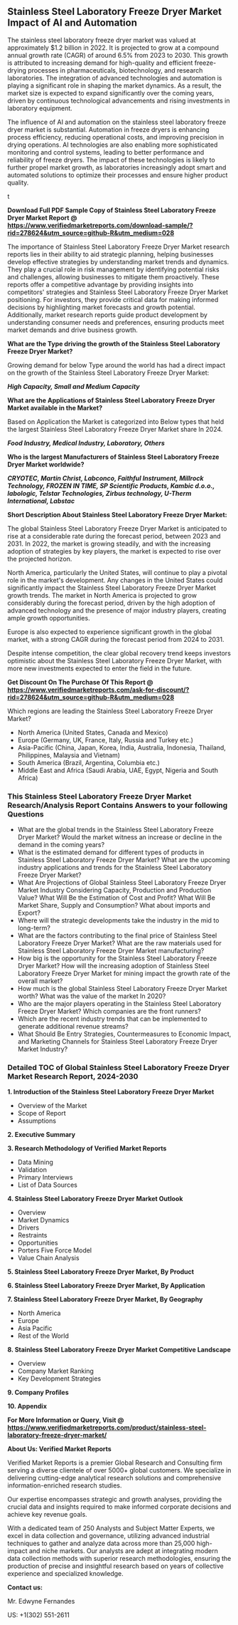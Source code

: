 <h2>Stainless Steel Laboratory Freeze Dryer Market Impact of AI and Automation</h2><p>The stainless steel laboratory freeze dryer market was valued at approximately $1.2 billion in 2022. It is projected to grow at a compound annual growth rate (CAGR) of around 6.5% from 2023 to 2030. This growth is attributed to increasing demand for high-quality and efficient freeze-drying processes in pharmaceuticals, biotechnology, and research laboratories. The integration of advanced technologies and automation is playing a significant role in shaping the market dynamics. As a result, the market size is expected to expand significantly over the coming years, driven by continuous technological advancements and rising investments in laboratory equipment.</p><p>The influence of AI and automation on the stainless steel laboratory freeze dryer market is substantial. Automation in freeze dryers is enhancing process efficiency, reducing operational costs, and improving precision in drying operations. AI technologies are also enabling more sophisticated monitoring and control systems, leading to better performance and reliability of freeze dryers. The impact of these technologies is likely to further propel market growth, as laboratories increasingly adopt smart and automated solutions to optimize their processes and ensure higher product quality.</p>t</p><p id="" class=""><strong>Download Full PDF Sample Copy of Stainless Steel Laboratory Freeze Dryer Market Report @ <a href="https://www.verifiedmarketreports.com/download-sample/?rid=278624&utm_source=github-R&utm_medium=028" target="_blank">https://www.verifiedmarketreports.com/download-sample/?rid=278624&utm_source=github-R&utm_medium=028</a></strong></p><p>The importance of&nbsp;Stainless Steel Laboratory Freeze Dryer Market research reports lies in their ability to aid strategic planning, helping businesses develop effective strategies by understanding market trends and dynamics. They play a crucial role in risk management by identifying potential risks and challenges, allowing businesses to mitigate them proactively. These reports offer a competitive advantage by providing insights into competitors' strategies and Stainless Steel Laboratory Freeze Dryer Market positioning. For investors, they provide critical data for making informed decisions by highlighting market forecasts and growth potential. Additionally, market research reports guide product development by understanding consumer needs and preferences, ensuring products meet market demands and drive business growth.</p><p><strong>What are the&nbsp;Type driving the growth of the Stainless Steel Laboratory Freeze Dryer Market?</strong></p><p id="" class="">Growing demand for below Type around the world has had a direct impact on the growth of the Stainless Steel Laboratory Freeze Dryer Market:</p><em><strong>High Capacity, Small and Medium Capacity</strong></em></p><strong>What are the&nbsp;Applications&nbsp;of Stainless Steel Laboratory Freeze Dryer Market available in the Market?</strong></p><p id="" class="">Based on Application the Market is categorized into Below types that held the largest Stainless Steel Laboratory Freeze Dryer Market share In 2024.</p><em><strong>Food Industry, Medical Industry, Laboratory, Others</strong></em></p><strong>Who is the largest Manufacturers of Stainless Steel Laboratory Freeze Dryer Market worldwide?</strong></p><p><em><strong>CRYOTEC, Martin Christ, Labconco, Faithful Instrument, Millrock Technology, FROZEN IN TIME, SP Scientific Products, Kambic d.o.o., labologic, Telstar Technologies, Zirbus technology, U-Therm International, Labstac</strong></em></p><p id="" class=""><strong>Short Description About Stainless Steel Laboratory Freeze Dryer Market:</strong></p><p>The global Stainless Steel Laboratory Freeze Dryer Market is anticipated to rise at a considerable rate during the forecast period, between 2023 and 2031. In 2022, the market is growing steadily, and with the increasing adoption of strategies by key players, the market is expected to rise over the projected horizon.</p><p>North America, particularly the United States, will continue to play a pivotal role in the market's development. Any changes in the United States could significantly impact the Stainless Steel Laboratory Freeze Dryer Market growth trends. The market in North America is projected to grow considerably during the forecast period, driven by the high adoption of advanced technology and the presence of major industry players, creating ample growth opportunities.</p><p>Europe is also expected to experience significant growth in the global market, with a strong CAGR during the forecast period from 2024 to 2031.</p><p>Despite intense competition, the clear global recovery trend keeps investors optimistic about the Stainless Steel Laboratory Freeze Dryer Market, with more new investments expected to enter the field in the future.</p><p id="" class=""><strong>Get Discount On The Purchase Of This Report @ <a href="https://www.verifiedmarketreports.com/ask-for-discount/?rid=278624&utm_source=github-R&utm_medium=028" target="_blank">https://www.verifiedmarketreports.com/ask-for-discount/?rid=278624&utm_source=github-R&utm_medium=028</a></strong></p>Which regions are leading the Stainless Steel Laboratory Freeze Dryer Market?</p><ul><li>North America (United States, Canada and Mexico)</li><li>Europe (Germany, UK, France, Italy, Russia and Turkey etc.)</li><li>Asia-Pacific (China, Japan, Korea, India, Australia, Indonesia, Thailand, Philippines, Malaysia and Vietnam)</li><li>South America (Brazil, Argentina, Columbia etc.)</li><li>Middle East and Africa (Saudi Arabia, UAE, Egypt, Nigeria and South Africa)</li></ul><h3 id="" class="">This Stainless Steel Laboratory Freeze Dryer Market Research/Analysis Report Contains Answers to your following Questions</h3><ul><li>What are the global trends in the Stainless Steel Laboratory Freeze Dryer Market? Would the market witness an increase or decline in the demand in the coming years?</li><li>What is the estimated demand for different types of products in Stainless Steel Laboratory Freeze Dryer Market? What are the upcoming industry applications and trends for the Stainless Steel Laboratory Freeze Dryer Market?</li><li>What Are Projections of Global Stainless Steel Laboratory Freeze Dryer Market Industry Considering Capacity, Production and Production Value? What Will Be the Estimation of Cost and Profit? What Will Be Market Share, Supply and Consumption? What about imports and Export?</li><li>Where will the strategic developments take the industry in the mid to long-term?</li><li>What are the factors contributing to the final price of Stainless Steel Laboratory Freeze Dryer Market? What are the raw materials used for Stainless Steel Laboratory Freeze Dryer Market manufacturing?</li><li>How big is the opportunity for the Stainless Steel Laboratory Freeze Dryer Market? How will the increasing adoption of Stainless Steel Laboratory Freeze Dryer Market for mining impact the growth rate of the overall market?</li><li>How much is the global Stainless Steel Laboratory Freeze Dryer Market worth? What was the value of the market In 2020?</li><li>Who are the major players operating in the Stainless Steel Laboratory Freeze Dryer Market? Which companies are the front runners?</li><li>Which are the recent industry trends that can be implemented to generate additional revenue streams?</li><li>What Should Be Entry Strategies, Countermeasures to Economic Impact, and Marketing Channels for Stainless Steel Laboratory Freeze Dryer Market Industry?</li></ul><h3 id="" class="">Detailed TOC of Global Stainless Steel Laboratory Freeze Dryer Market Research Report, 2024-2030</h3><p id="" class=""><strong>1. Introduction of the Stainless Steel Laboratory Freeze Dryer Market</strong></p><ul><li>Overview of the Market</li><li>Scope of Report</li><li>Assumptions</li></ul><p id="" class=""><strong>2. Executive Summary</strong></p><p id="" class=""><strong>3. Research Methodology of Verified Market Reports</strong></p><ul><li>Data Mining</li><li>Validation</li><li>Primary Interviews</li><li>List of Data Sources</li></ul><p id="" class=""><strong>4. Stainless Steel Laboratory Freeze Dryer Market Outlook</strong></p><ul><li>Overview</li><li>Market Dynamics</li><li>Drivers</li><li>Restraints</li><li>Opportunities</li><li>Porters Five Force Model</li><li>Value Chain Analysis</li></ul><p id="" class=""><strong>5. Stainless Steel Laboratory Freeze Dryer Market, By Product</strong></p><p id="" class=""><strong>6. Stainless Steel Laboratory Freeze Dryer Market, By Application</strong></p><p id="" class=""><strong>7. Stainless Steel Laboratory Freeze Dryer Market, By Geography</strong></p><ul><li>North America</li><li>Europe</li><li>Asia Pacific</li><li>Rest of the World</li></ul><p id="" class=""><strong>8. Stainless Steel Laboratory Freeze Dryer Market Competitive Landscape</strong></p><ul><li>Overview</li><li>Company Market Ranking</li><li>Key Development Strategies</li></ul><p id="" class=""><strong>9. Company Profiles</strong></p><p id="" class=""><strong>10. Appendix</strong></p><p id="" class=""><strong>For More Information or Query, Visit @ <a href="https://www.verifiedmarketreports.com/product/stainless-steel-laboratory-freeze-dryer-market/" target="_blank">https://www.verifiedmarketreports.com/product/stainless-steel-laboratory-freeze-dryer-market/</a></strong></p><p id="" class=""><strong>About Us: Verified Market Reports</strong></p><p id="" class="">Verified Market Reports is a premier Global Research and Consulting firm serving a diverse clientele of over 5000+ global customers. We specialize in delivering cutting-edge analytical research solutions and comprehensive information-enriched research studies.</p><p id="" class="">Our expertise encompasses strategic and growth analyses, providing the crucial data and insights required to make informed corporate decisions and achieve key revenue goals.</p><p id="" class="">With a dedicated team of 250 Analysts and Subject Matter Experts, we excel in data collection and governance, utilizing advanced industrial techniques to gather and analyze data across more than 25,000 high-impact and niche markets. Our analysts are adept at integrating modern data collection methods with superior research methodologies, ensuring the production of precise and insightful research based on years of collective experience and specialized knowledge.</p><p id="" class=""><strong>Contact us:</strong></p><p id="" class="">Mr. Edwyne Fernandes</p><p id="" class="">US: +1(302) 551-2611</p>